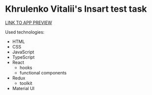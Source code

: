 # Khrulenko Vitalii's Insart test task

[LINK TO APP PREVIEW](https://khrulenko.github.io/insart_currencies/)

Used technologies:

- HTML
- CSS
- JavaScript
- TypeScript
- React
  - hooks
  - functional components
- Redux
  - toolkit
- Material UI
